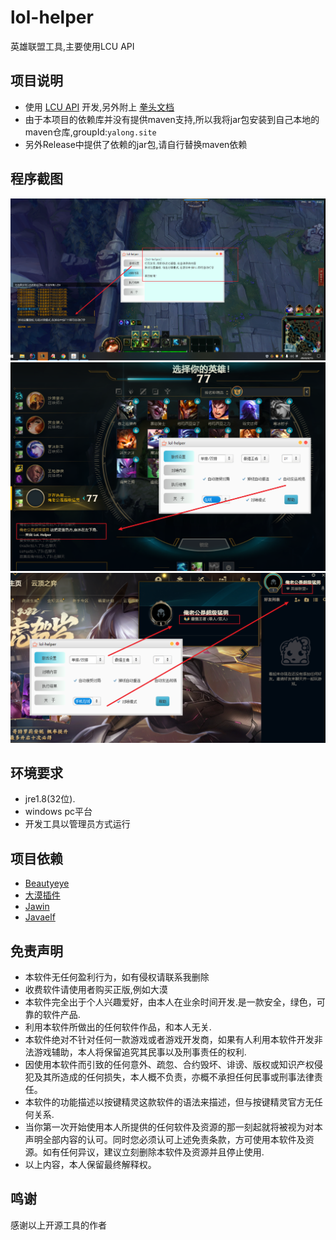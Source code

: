 # lol-helper

英雄联盟工具,主要使用LCU API

## 项目说明

- 使用 [LCU API](https://riot-api-libraries.readthedocs.io/) 开发,另外附上 [拳头文档](https://developer.riotgames.com/docs/lol/)
- 由于本项目的依赖库并没有提供maven支持,所以我将jar包安装到自己本地的maven仓库,groupId:`yalong.site`
- 另外Release中提供了依赖的jar包,请自行替换maven依赖

## 程序截图
![images](https://github.com/4379711/lol-helper/blob/master/src/main/resources/assets/03.png)
![images](https://github.com/4379711/lol-helper/blob/master/src/main/resources/assets/02.png)
![images](https://github.com/4379711/lol-helper/blob/master/src/main/resources/assets/01.png)

## 环境要求

- jre1.8(32位).
- windows pc平台
- 开发工具以管理员方式运行

## 项目依赖

- [Beautyeye](https://github.com/JackJiang2011/beautyeye)
- [大漠插件](http://www.dmwebsite.net/)
- [Jawin](http://jawinproject.sourceforge.net/)
- [Javaelf](http://javaelf.cn/)

## 免责声明

- 本软件无任何盈利行为，如有侵权请联系我删除
- 收费软件请使用者购买正版,例如大漠
- 本软件完全出于个人兴趣爱好，由本人在业余时间开发.是一款安全，绿色，可靠的软件产品.
- 利用本软件所做出的任何软件作品，和本人无关.
- 本软件绝对不针对任何一款游戏或者游戏开发商，如果有人利用本软件开发非法游戏辅助，本人将保留追究其民事以及刑事责任的权利.
- 因使用本软件而引致的任何意外、疏忽、合约毁坏、诽谤、版权或知识产权侵犯及其所造成的任何损失，本人概不负责，亦概不承担任何民事或刑事法律责任。
- 本软件的功能描述以按键精灵这款软件的语法来描述，但与按键精灵官方无任何关系.
- 当你第一次开始使用本人所提供的任何软件及资源的那一刻起就将被视为对本声明全部内容的认可。同时您必须认可上述免责条款，方可使用本软件及资源。如有任何异议，建议立刻删除本软件及资源并且停止使用.
- 以上内容，本人保留最终解释权。

## 鸣谢

感谢以上开源工具的作者
